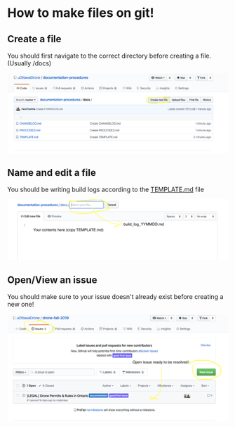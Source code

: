 # How to make files on git!

## Create a file

You should first navigate to the correct directory before creating a file. (Usually /docs)

![Create File](https://raw.githubusercontent.com/uOttawaDrone/documentation-procedures/master/img/createfile.png)

## Name and edit a file

You should be writing build logs according to the [TEMPLATE.md](https://github.com/uOttawaDrone/documentation-procedures/blob/master/docs/TEMPLATE.md) file

![Name File](https://raw.githubusercontent.com/uOttawaDrone/documentation-procedures/master/img/namefile.png)

## Open/View an issue

You should make sure to your issue doesn't already exist before creating a new one!

![Opening/Viewing an issue](https://raw.githubusercontent.com/uOttawaDrone/documentation-procedures/master/img/openissue.png)


